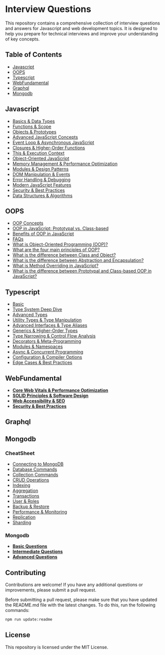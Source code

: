 # Interview Questions

This repository contains a comprehensive collection of interview questions and answers for Javascript and web development topics. It is designed to help you prepare for technical interviews and improve your understanding of key concepts.

## Table of Contents

- [Javascript](#javascript)
- [OOPS](#oops)
- [Typescript](#typescript)
- [WebFundamental](#webfundamental)
- [Graphql](#graphql)
- [Mongodb](#mongodb)

## Javascript

- [Basics & Data Types](collection/Javascript.md#basics--data-types)
- [Functions & Scope](collection/Javascript.md#functions--scope)
- [Objects & Prototypes](collection/Javascript.md#objects--prototypes)
- [Advanced JavaScript Concepts](collection/Javascript.md#advanced-javascript-concepts)
- [Event Loop & Asynchronous JavaScript](collection/Javascript.md#event-loop--asynchronous-javascript)
- [Closures & Higher-Order Functions](collection/Javascript.md#closures--higher-order-functions)
- [This & Execution Context](collection/Javascript.md#this--execution-context)
- [Object-Oriented JavaScript](collection/Javascript.md#object-oriented-javascript)
- [Memory Management & Performance Optimization](collection/Javascript.md#memory-management--performance-optimization)
- [Modules & Design Patterns](collection/Javascript.md#modules--design-patterns)
- [DOM Manipulation & Events](collection/Javascript.md#dom-manipulation--events)
- [Error Handling & Debugging](collection/Javascript.md#error-handling--debugging)
- [Modern JavaScript Features](collection/Javascript.md#modern-javascript-features)
- [Security & Best Practices](collection/Javascript.md#security--best-practices)
- [Data Structures & Algorithms](collection/Javascript.md#data-structures--algorithms)

## OOPS

- [OOP Concepts](collection/OOPS.md#oop-concepts)
- [OOP in JavaScript: Prototypal vs. Class-based](collection/OOPS.md#oop-in-javascript-prototypal-vs-class-based)
- [Benefits of OOP in JavaScript](collection/OOPS.md#benefits-of-oop-in-javascript)
- [FAQs](collection/OOPS.md#faqs)
- [What is Object-Oriented Programming (OOP)?](collection/OOPS.md#what-is-object-oriented-programming-oop)
- [What are the four main principles of OOP?](collection/OOPS.md#what-are-the-four-main-principles-of-oop)
- [What is the difference between Class and Object?](collection/OOPS.md#what-is-the-difference-between-class-and-object)
- [What is the difference between Abstraction and Encapsulation?](collection/OOPS.md#what-is-the-difference-between-abstraction-and-encapsulation)
- [What is Method Overriding in JavaScript?](collection/OOPS.md#what-is-method-overriding-in-javascript)
- [What is the difference between Prototypal and Class-based OOP in JavaScript?](collection/OOPS.md#what-is-the-difference-between-prototypal-and-class-based-oop-in-javascript)

## Typescript

- [Basic](collection/Typescript.md#basic)
- [Type System Deep Dive](collection/Typescript.md#type-system-deep-dive)
- [Advanced Types](collection/Typescript.md#advanced-types)
- [Utility Types & Type Manipulation](collection/Typescript.md#utility-types--type-manipulation)
- [Advanced Interfaces & Type Aliases](collection/Typescript.md#advanced-interfaces--type-aliases)
- [Generics & Higher-Order Types](collection/Typescript.md#generics--higher-order-types)
- [Type Narrowing & Control Flow Analysis](collection/Typescript.md#type-narrowing--control-flow-analysis)
- [Decorators & Meta-Programming](collection/Typescript.md#decorators--meta-programming)
- [Modules & Namespaces](collection/Typescript.md#modules--namespaces)
- [Async & Concurrent Programming](collection/Typescript.md#async--concurrent-programming)
- [Configuration & Compiler Options](collection/Typescript.md#configuration--compiler-options)
- [Edge Cases & Best Practices](collection/Typescript.md#edge-cases--best-practices)

## WebFundamental

- [**Core Web Vitals & Performance Optimization**](collection/WebFundamental.md#core-web-vitals--performance-optimization)
- [**SOLID Principles & Software Design**](collection/WebFundamental.md#solid-principles--software-design)
- [**Web Accessibility & SEO**](collection/WebFundamental.md#web-accessibility--seo)
- [**Security & Best Practices**](collection/WebFundamental.md#security--best-practices)

## Graphql



## Mongodb

### CheatSheet

- [Connecting to MongoDB](collection/mongodb/CheatSheet.md#connecting-to-mongodb)
- [Database Commands](collection/mongodb/CheatSheet.md#database-commands)
- [Collection Commands](collection/mongodb/CheatSheet.md#collection-commands)
- [CRUD Operations](collection/mongodb/CheatSheet.md#crud-operations)
- [Indexing](collection/mongodb/CheatSheet.md#indexing)
- [Aggregation](collection/mongodb/CheatSheet.md#aggregation)
- [Transactions](collection/mongodb/CheatSheet.md#transactions)
- [User & Roles](collection/mongodb/CheatSheet.md#user--roles)
- [Backup & Restore](collection/mongodb/CheatSheet.md#backup--restore)
- [Performance & Monitoring](collection/mongodb/CheatSheet.md#performance--monitoring)
- [Replication](collection/mongodb/CheatSheet.md#replication)
- [Sharding](collection/mongodb/CheatSheet.md#sharding)

### Mongodb

- [**Basic Questions**](collection/mongodb/Mongodb.md#basic-questions)
- [**Intermediate Questions**](collection/mongodb/Mongodb.md#intermediate-questions)
- [**Advanced Questions**](collection/mongodb/Mongodb.md#advanced-questions)

## Contributing

Contributions are welcome! If you have any additional questions or improvements, please submit a pull request. 

Before submitting a pull request, please make sure that you have updated the README.md file with the latest changes.
To do this, run the following commands:
```bash
npm run update:readme
```

## License

This repository is licensed under the MIT License.
